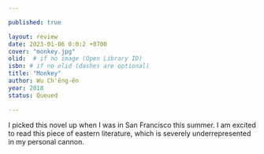 ```yaml
---

published: true

layout: review
date: 2023-01-06 0:0:2 +0700
cover: "monkey.jpg"
olid:  # if no image (Open Library ID)
isbn: # if no olid (dashes are optional)
title: "Monkey"
author: Wu Ch'êng-ên
year: 2018
status: Queued 

---
```


I picked this novel up when I was in San Francisco this summer. I am excited to read this piece of eastern literature, which is severely underrepresented in my personal cannon.
